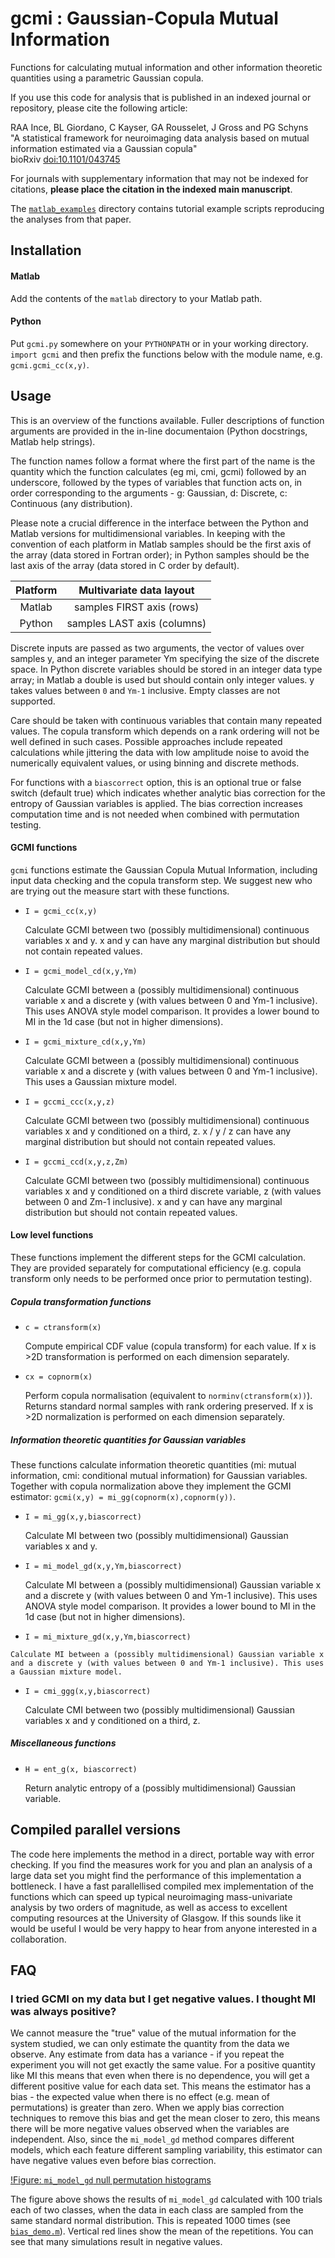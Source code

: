 # gcmi : Gaussian-Copula Mutual Information

Functions for calculating mutual information and other information theoretic quantities using a parametric Gaussian copula. 

If you use this code for analysis that is published in an indexed journal or repository, please cite the following article:

RAA Ince, BL Giordano, C Kayser, GA Rousselet, J Gross and PG Schyns  
"A statistical framework for neuroimaging data analysis based on mutual information estimated via a Gaussian copula"  
bioRxiv [doi:10.1101/043745](http://dx.doi.org/10.1101/043745)

For journals with supplementary information that may not be indexed for citations, **please place the citation in the indexed main manuscript**.

The [`matlab_examples`](matlab_examples) directory contains tutorial example scripts reproducing the analyses from that paper.

## Installation

#### Matlab

Add the contents of the `matlab` directory to your Matlab path.

#### Python

Put `gcmi.py` somewhere on your `PYTHONPATH` or in your working directory. `import gcmi` and then prefix the functions below with the module name, e.g. `gcmi.gcmi_cc(x,y)`.

## Usage

This is an overview of the functions available. Fuller descriptions of function arguments are provided in the in-line documentaion (Python docstrings, Matlab help strings).

The function names follow a format where the first part of the name is the quantity which the function calculates (eg mi, cmi, gcmi) followed by an underscore, followed by the types of variables that function acts on, in order corresponding to the arguments - g: Gaussian, d: Discrete, c: Continuous (any distribution). 

Please note a crucial difference in the interface between the Python and Matlab versions for multidimensional variables. In keeping with the convention of each platform in Matlab samples should be the first axis of the array (data stored in Fortran order); in Python samples should be the last axis of the array (data stored in C order by default).

| Platform | Multivariate data layout    |
| :------: | :----------------------:    |
| Matlab   | samples FIRST axis (rows)   |
| Python   | samples LAST axis (columns) |

Discrete inputs are passed as two arguments, the vector of values over samples y, and an integer parameter Ym specifying the size of the discrete space. In Python discrete variables should be stored in an integer data type array; in Matlab a double is used but should contain only integer values. y takes values between `0` and `Ym-1` inclusive. Empty classes are not supported.

Care should be taken with continuous variables that contain many repeated values. The copula transform which depends on a rank ordering will not be well defined in such cases. Possible approaches include repeated calculations while jittering the data with low amplitude noise to avoid the numerically equivalent values, or using binning and discrete methods. 

For functions with a `biascorrect` option, this is an optional true or false switch (default true) which indicates whether analytic bias correction for the entropy of Gaussian variables is applied. The bias correction increases computation time and is not needed when combined with permutation testing.

#### GCMI functions

`gcmi` functions estimate the Gaussian Copula Mutual Information, including input data checking and the copula transform step. We suggest new who are trying out the measure start with these functions.

*  `I = gcmi_cc(x,y)` 

    Calculate GCMI between two (possibly multidimensional) continuous variables x and y. x and y can have any marginal distribution but should not contain repeated values. 

*  `I = gcmi_model_cd(x,y,Ym)` 

    Calculate GCMI between a (possibly multidimensional) continuous variable x and a discrete y (with values between 0 and Ym-1 inclusive). This uses ANOVA style model comparison. It provides a lower bound to MI in the 1d case (but not in higher dimensions).

*  `I = gcmi_mixture_cd(x,y,Ym)` 

    Calculate GCMI between a (possibly multidimensional) continuous variable x and a discrete y (with values between 0 and Ym-1 inclusive). This uses a Gaussian mixture model.  

*  `I = gccmi_ccc(x,y,z)` 

    Calculate GCMI between two (possibly multidimensional) continuous variables x and y conditioned on a third, z. x / y / z can have any marginal distribution but should not contain repeated values.

*  `I = gccmi_ccd(x,y,z,Zm)` 

    Calculate GCMI between two (possibly multidimensional) continuous variables x and y conditioned on a third discrete variable, z (with values between 0 and Zm-1 inclusive). x and y can have any marginal distribution but should not contain repeated values.

#### Low level functions

These functions implement the different steps for the GCMI calculation. They are provided separately for computational efficiency (e.g. copula transform only needs to be performed once prior to permutation testing).

##### Copula transformation functions

*  `c = ctransform(x)`

    Compute empirical CDF value (copula transform) for each value. If x is >2D transformation is performed on each dimension separately. 

*  `cx = copnorm(x)` 

    Perform copula normalisation (equivalent to `norminv(ctransform(x))`). Returns standard normal samples with rank ordering preserved. If x is >2D normalization is performed on each dimension separately.  

##### Information theoretic quantities for Gaussian variables

These functions calculate information theoretic quantities (mi: mutual information, cmi: conditional mutual information) for Gaussian variables. Together with copula normalization above they implement the GCMI estimator: `gcmi(x,y) = mi_gg(copnorm(x),copnorm(y))`.

*  `I = mi_gg(x,y,biascorrect)` 

    Calculate MI between two (possibly multidimensional) Gaussian variables x and y. 

*  `I = mi_model_gd(x,y,Ym,biascorrect)` 

    Calculate MI between a (possibly multidimensional) Gaussian variable x and a discrete y (with values between 0 and Ym-1 inclusive). This uses ANOVA style model comparison. It provides a lower bound to MI in the 1d case (but not in higher dimensions). 

  *  `I = mi_mixture_gd(x,y,Ym,biascorrect)` 

    Calculate MI between a (possibly multidimensional) Gaussian variable x and a discrete y (with values between 0 and Ym-1 inclusive). This uses a Gaussian mixture model.

*  `I = cmi_ggg(x,y,biascorrect)` 

    Calculate CMI between two (possibly multidimensional) Gaussian variables x and y conditioned on a third, z. 

##### Miscellaneous functions

*  `H = ent_g(x, biascorrect)`

    Return analytic entropy of a (possibly multidimensional) Gaussian variable. 


## Compiled parallel versions

The code here implements the method in a direct, portable way with error checking.
If you find the measures work for you and plan an analysis of a large data set you might find the performance of this implementation a bottleneck.
I have a fast parallellised compiled mex implementation of the functions which can speed up typical neuroimaging mass-univariate analysis by two orders of magnitude, as well as access to excellent computing resources at the University of Glasgow.
If this sounds like it would be useful I would be very happy to hear from anyone interested in a collaboration.

## FAQ

### I tried GCMI on my data but I get negative values. I thought MI was always positive?

We cannot measure the "true" value of the mutual information for the system studied, we can only estimate the quantity from the data we observe. Any estimate from data has a variance - if you repeat the experiment you will not get exactly the same value. For a positive quantity like MI this means that even when there is no dependence, you will get a different positive value for each data set. This means the estimator has a bias - the expected value when there is no effect (e.g. mean of permutations) is greater than zero. When we apply bias correction techniques to remove this bias and get the mean closer to zero, this means there will be more negative values observed when the variables are independent. Also, since the `mi_model_gd` method compares different models, which each feature different sampling variability, this estimator can have negative values even before bias correction.

[!Figure: `mi_model_gd` null permutation histograms](matlab_examples/bias_demo.png)

The figure above shows the results of `mi_model_gd` calculated with 100 trials each of two classes, when the data in each class are sampled from the same standard normal distribution. This is repeated 1000 times (see [`bias_demo.m`](matlab_examples/bias_demo.m)). Vertical red lines show the mean of the repetitions. You can see that many simulations result in negative values. 
